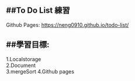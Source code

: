 ## ##To Do List 練習

Github Pages: https://neng0910.github.io/todo-list/

## ##學習目標:

1.Localstorage  
2.Document  
3.mergeSort
4.Github pages
